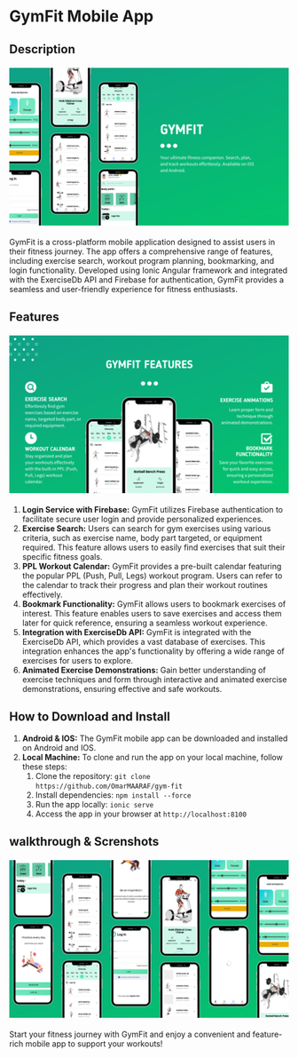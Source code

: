   <h1>GymFit Mobile App</h1>

  <h2>Description</h2>
  <img src="screenshot/1.png" alt="GymFit Mobile App Screenshot" style="max-width: 100%;margin: 4px 0;">
  <p>GymFit is a cross-platform mobile application designed to assist users in their fitness journey. The app offers a comprehensive range of features, including exercise search, workout program planning, bookmarking, and login functionality. Developed using Ionic Angular framework and integrated with the ExerciseDb API and Firebase for authentication, GymFit provides a seamless and user-friendly experience for fitness enthusiasts.</p>

  <h2>Features</h2>
  <img src="screenshot/2.png" alt="GymFit Mobile App Screenshot" style="max-width: 100%;margin: 4px 0;">
<ol>
  <li><strong>Login Service with Firebase:</strong> GymFit utilizes Firebase authentication to facilitate secure user login and provide personalized experiences.</li>
  <li><strong>Exercise Search:</strong> Users can search for gym exercises using various criteria, such as exercise name, body part targeted, or equipment required. This feature allows users to easily find exercises that suit their specific fitness goals.</li>
  <li><strong>PPL Workout Calendar:</strong> GymFit provides a pre-built calendar featuring the popular PPL (Push, Pull, Legs) workout program. Users can refer to the calendar to track their progress and plan their workout routines effectively.</li>
  <li><strong>Bookmark Functionality:</strong> GymFit allows users to bookmark exercises of interest. This feature enables users to save exercises and access them later for quick reference, ensuring a seamless workout experience.</li>
  <li><strong>Integration with ExerciseDb API:</strong> GymFit is integrated with the ExerciseDb API, which provides a vast database of exercises. This integration enhances the app's functionality by offering a wide range of exercises for users to explore.</li>
  <li><strong>Animated Exercise Demonstrations:</strong> Gain better understanding of exercise techniques and form through interactive and animated exercise demonstrations, ensuring effective and safe workouts.</li>
</ol>


  <h2>How to Download and Install</h2>
  <ol>
    <li><strong>Android & IOS:</strong> The GymFit mobile app can be downloaded and installed on Android and IOS.</li>
    <li><strong>Local Machine:</strong> To clone and run the app on your local machine, follow these steps:
      <ol>
        <li>Clone the repository: <code>git clone https://github.com/OmarMAARAF/gym-fit</code></li>
        <li>Install dependencies: <code>npm install --force</code></li>
        <li>Run the app locally: <code>ionic serve</code></li>
        <li>Access the app in your browser at <code>http://localhost:8100</code></li>
      </ol>
    </li>
  </ol>

<h2>walkthrough & Screnshots</h2>
 <img src="screenshot/3.png" alt="GymFit Mobile App Screenshot" style="max-width: 100%;margin: 4px 0;">
 <p>Start your fitness journey with GymFit and enjoy a convenient and feature-rich mobile app to support your workouts!</p>
</body>
</html>
